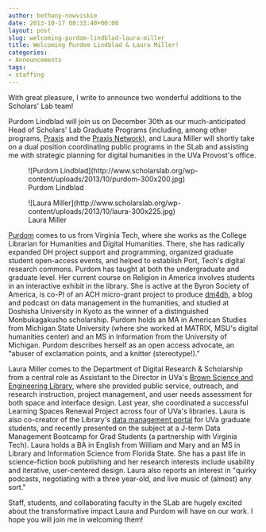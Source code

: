 ```yaml
---
author: bethany-nowviskie
date: 2013-10-17 08:33:40+00:00
layout: post
slug: welcoming-purdom-lindblad-laura-miller
title: Welcoming Purdom Lindblad & Laura Miller!
categories:
- Announcements
tags:
- staffing
---
```


With great pleasure, I write to announce two wonderful additions to the Scholars' Lab team!

Purdom Lindblad will join us on December 30th as our much-anticipated Head of Scholars' Lab Graduate Programs (including, among other programs, [Praxis](http://praxis.scholarslab.org/) and the [Praxis Network](http://praxis-network.org/)), and Laura Miller will shortly take on a dual position coordinating public programs in the SLab and assisting me with strategic planning for digital humanities in the UVa Provost's office.

<figure>
  ![Purdom Lindblad](http://www.scholarslab.org/wp-content/uploads/2013/10/purdom-300x200.jpg) <figcaption>
Purdom Lindblad
</figcaption>

</figure>

<figure>
  ![Laura Miller](http://www.scholarslab.org/wp-content/uploads/2013/10/laura-300x225.jpg)
  <figcaption>
 Laura Miller
</figcaption>

</figure>

[Purdom](https://twitter.com/Purdom_L) comes to us from Virginia Tech, where she works as the College Librarian for Humanities and Digital Humanities. There, she has radically expanded DH project support and programming, organized graduate student open-access events, and helped to establish Port, Tech's digital research commons. Purdom has taught at both the undergraduate and graduate level. Her current course on Religion in America involves students in an interactive exhibit in the library. She is active at the Byron Society of America, is co-PI of an ACH micro-grant project to produce [dm4dh](http://dm4dh.org), a blog and podcast on data management in the humanities, and studied at Doshisha University in Kyoto as the winner of a distinguished Monbukagakusho scholarship. Purdom holds an MA in American Studies from Michigan State University (where she worked at MATRIX, MSU's digital humanities center) and an MS in Information from the University of Michigan. Purdom describes herself as an open access advocate, an "abuser of exclamation points, and a knitter (stereotype!)."

Laura Miller comes to the Department of Digital Research & Scholarship from a central role as Assistant to the Director in UVa's [Brown Science and Engineering Library](https://www.facebook.com/pages/Charles-L-Brown-Science-and-Engineering-Library/368675533563), where she provided public service, outreach, and research instruction, project management, and user needs assessment for both space and interface design. Last year, she coordinated a successful Learning Spaces Renewal Project across four of UVa's libraries. Laura is also co-creator of the Library's [data management portal](http://dmconsult.library.virginia.edu/research-and-development-initiatives/) for UVa graduate students, and recently presented on the subject at a J-term Data Management Bootcamp for Grad Students (a partnership with Virginia Tech). Laura holds a BA in English from William and Mary and an MS in Library and Information Science from Florida State. She has a past life in science-fiction book publishing and her research interests include usability and iterative, user-centered design. Laura also reports an interest in "quirky podcasts, negotiating with a three year-old, and live music of (almost) any sort."

Staff, students, and collaborating faculty in the SLab are hugely excited about the transformative impact Laura and Purdom will have on our work. I hope you will join me in welcoming them!

